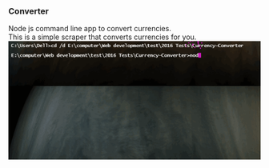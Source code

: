 ### Converter
Node js command line app to convert currencies.  
This is a simple scraper that converts currencies for you.  
<img align="center" src="https://raw.githubusercontent.com/hosein2398/File-Container/master/Currency_converter/Currency.gif"/>